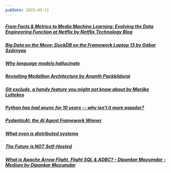 ```yaml
---
pubDate: 2025-09-11
---
```


##### [From Facts & Metrics to Media Machine Learning: Evolving the Data Engineering Function at Netflix by Netflix Technology Blog](https://netflixtechblog.com/from-facts-metrics-to-media-machine-learning-evolving-the-data-engineering-function-at-netflix-6dcc91058d8d)
##### [Big Data on the Move: DuckDB on the Framework Laptop 13 by Gábor Szárnyas](https://duckdb.org/2025/09/08/duckdb-on-the-framework-laptop-13.html)
##### [Why language models hallucinate](https://openai.com/index/why-language-models-hallucinate/)
##### [Revisiting Medallion Architecture by Ananth Packkildurai](https://www.dataengineeringweekly.com/p/revisiting-medallion-architecture)
##### [Git exclude, a handy feature you might not know about by Marijke Luttekes](https://marijkeluttekes.dev/blog/articles/2025/09/03/git-exclude-a-handy-feature-you-might-not-know-about/)
##### [Python has had async for 10 years -- why isn't it more popular?](https://tonybaloney.github.io/posts/why-isnt-python-async-more-popular.html)
##### [PydanticAI: the AI Agent Framework Winner](https://www.youtube.com/watch?v=-WB0T0XmDrY)
##### [What even is distributed systems](https://notes.eatonphil.com/2025-08-09-what-even-is-distributed-systems.html)
##### [The Future is NOT Self-Hosted](https://www.drewlyton.com/story/the-future-is-not-self-hosted/)
##### [What is Apache Arrow Flight, Flight SQL & ADBC? - Dipankar Mazumdar - Medium by Dipankar Mazumdar](https://dipankar-tnt.medium.com/what-is-apache-arrow-flight-flight-sql-adbc-a076511122ac)